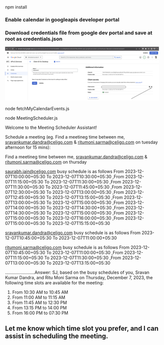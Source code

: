 npm install

### Enable calendar in googleapis developer portal
### Download credentials file from google dev portal and save at root as credentials.json
![Download Credentials](SS.png)

node fetchMyCalendarEvents.js


node MeetingScheduler.js

Welcome to the Meeting Scheduler Assistant!

Schedule a meeting (eg. Find a meetineg time between me, sravankumar.dandra@celigo.com & ritumoni.sarma@celigo.com on tuesday afternoon for 15 mins): 

Find a meetineg time between me, sravankumar.dandra@celigo.com & ritumoni.sarma@celigo.com on thursday

saurabh.jain@celigo.com busy schedule is as follows
From 2023-12-07T10:00:00+05:30 To 2023-12-07T10:30:00+05:30
,From 2023-12-07T11:15:00+05:30 To 2023-12-07T11:30:00+05:30
,From 2023-12-07T11:30:00+05:30 To 2023-12-07T11:45:00+05:30
,From 2023-12-07T12:30:00+05:30 To 2023-12-07T13:00:00+05:30
,From 2023-12-07T12:45:00+05:30 To 2023-12-07T13:15:00+05:30
,From 2023-12-07T13:00:00+05:30 To 2023-12-07T15:00:00+05:30
,From 2023-12-07T14:00:00+05:30 To 2023-12-07T14:30:00+05:30
,From 2023-12-07T14:30:00+05:30 To 2023-12-07T15:00:00+05:30
,From 2023-12-07T15:00:00+05:30 To 2023-12-07T16:00:00+05:30
,From 2023-12-07T15:00:00+05:30 To 2023-12-07T15:15:00+05:30


sravankumar.dandra@celigo.com busy schedule is as follows
From 2023-12-07T10:45:00+05:30 To 2023-12-07T11:00:00+05:30


ritumoni.sarma@celigo.com busy schedule is as follows
From 2023-12-07T10:45:00+05:30 To 2023-12-07T11:00:00+05:30
,From 2023-12-07T11:15:00+05:30 To 2023-12-07T11:30:00+05:30
,From 2023-12-07T13:00:00+05:30 To 2023-12-07T13:15:00+05:30


........................Answer: SJ, based on the busy schedules of you, Sravan Kumar Dandra, and Ritu Moni Sarma on Thursday, December 7, 2023, the following time slots are available for the meeting:

1. From 10:30 AM to 10:45 AM
2. From 11:00 AM to 11:15 AM
3. From 11:45 AM to 12:30 PM
4. From 13:15 PM to 14:00 PM
5. From 16:00 PM to 07:30 PM

Let me know which time slot you prefer, and I can assist in scheduling the meeting.
------------------------------------------------------------
